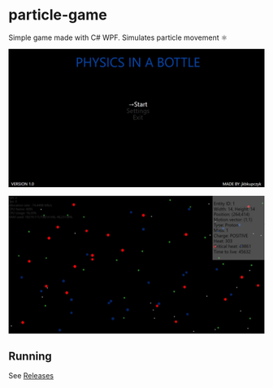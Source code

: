 # particle-game
Simple game made with C# WPF. Simulates particle movement ⚛

![screen](screen.jpg)

![in-game](in-game.jpg)

## Running
See [Releases](https://github.com/jkbkupczyk/particle-game/releases)
